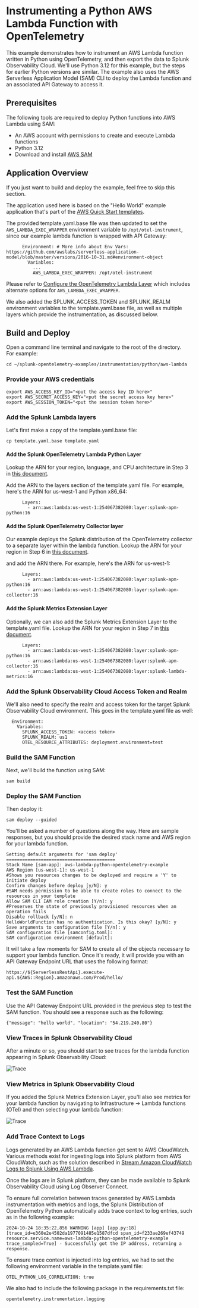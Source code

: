 # Instrumenting a Python AWS Lambda Function with OpenTelemetry

This example demonstrates how to instrument an AWS Lambda function written in
Python using OpenTelemetry, and then export the data to Splunk Observability
Cloud.  We'll use Python 3.12 for this example, but the steps for earlier Python versions
are similar.  The example also uses the AWS Serverless Application Model (SAM)
CLI to deploy the Lambda function and an associated API Gateway to access it.

## Prerequisites

The following tools are required to deploy Python functions into AWS Lambda using SAM:

* An AWS account with permissions to create and execute Lambda functions
* Python 3.12
* Download and install [AWS SAM](https://docs.aws.amazon.com/serverless-application-model/latest/developerguide/install-sam-cli.html)

## Application Overview

If you just want to build and deploy the example, feel free to skip this section.

The application used here is based on the "Hello World" example application that's part of the
[AWS Quick Start templates](https://docs.aws.amazon.com/serverless-application-model/latest/developerguide/using-sam-cli-init.html).

The provided template.yaml.base file was then updated to set the `AWS_LAMBDA_EXEC_WRAPPER` environment
variable to `/opt/otel-instrument`, since our example lambda function is wrapped with API Gateway:

````
      Environment: # More info about Env Vars: https://github.com/awslabs/serverless-application-model/blob/master/versions/2016-10-31.md#environment-object
        Variables:
          ...
          AWS_LAMBDA_EXEC_WRAPPER: /opt/otel-instrument
````

Please refer to [Configure the OpenTelemetry Lambda Layer](https://docs.splunk.com/observability/en/gdi/get-data-in/serverless/aws/otel-lambda-layer/instrumentation/lambda-language-layers.html#configure-the-splunk-opentelemetry-lambda-layer)
which includes alternate options for `AWS_LAMBDA_EXEC_WRAPPER`.

We also added the SPLUNK_ACCESS_TOKEN and SPLUNK_REALM environment variables to the
template.yaml.base file, as well as multiple layers which provide the instrumentation,
as discussed below.

## Build and Deploy

Open a command line terminal and navigate to the root of the directory.  
For example:

````
cd ~/splunk-opentelemetry-examples/instrumentation/python/aws-lambda
````

### Provide your AWS credentials

````
export AWS_ACCESS_KEY_ID="<put the access key ID here>"
export AWS_SECRET_ACCESS_KEY="<put the secret access key here>"
export AWS_SESSION_TOKEN="<put the session token here>"
````

### Add the Splunk Lambda layers

Let's first make a copy of the template.yaml.base file:

````
cp template.yaml.base template.yaml
````

#### Add the Splunk OpenTelemetry Lambda Python Layer

Lookup the ARN for your
region, language, and CPU architecture in Step 3 in [this document](https://docs.splunk.com/observability/en/gdi/get-data-in/serverless/aws/otel-lambda-layer/instrumentation/lambda-language-layers.html#install-the-aws-lambda-layer-for-your-language).

Add the ARN to the layers section of the template.yaml file.  For example, here's the
ARN for us-west-1 and Python x86_64:

````
      Layers:
        - arn:aws:lambda:us-west-1:254067382080:layer:splunk-apm-python:16
````

#### Add the Splunk OpenTelemetry Collector layer

Our example deploys the Splunk distribution of the OpenTelemetry collector
to a separate layer within the lambda function.  Lookup the ARN for your
region in Step 6 in [this document](https://docs.splunk.com/observability/en/gdi/get-data-in/serverless/aws/otel-lambda-layer/instrumentation/lambda-language-layers.html#install-the-aws-lambda-layer-for-your-language).

and add the ARN there.  For example,
here's the ARN for us-west-1:

````
      Layers:
        - arn:aws:lambda:us-west-1:254067382080:layer:splunk-apm-python:16
        - arn:aws:lambda:us-west-1:254067382080:layer:splunk-apm-collector:16
````

#### Add the Splunk Metrics Extension Layer

Optionally, we can also add the Splunk Metrics Extension Layer to the template.yaml file.
Lookup the ARN for your
region in Step 7 in [this document](https://docs.splunk.com/observability/en/gdi/get-data-in/serverless/aws/otel-lambda-layer/instrumentation/lambda-language-layers.html#install-the-aws-lambda-layer-for-your-language).

````
      Layers:
        - arn:aws:lambda:us-west-1:254067382080:layer:splunk-apm-python:16
        - arn:aws:lambda:us-west-1:254067382080:layer:splunk-apm-collector:16
        - arn:aws:lambda:us-west-1:254067382080:layer:splunk-lambda-metrics:16
````

### Add the Splunk Observability Cloud Access Token and Realm

We'll also need to specify the realm and access token for the target
Splunk Observability Cloud environment.  This goes in the template.yaml
file as well:

````
  Environment: 
    Variables:
      SPLUNK_ACCESS_TOKEN: <access token>
      SPLUNK_REALM: us1
      OTEL_RESOURCE_ATTRIBUTES: deployment.environment=test
````

### Build the SAM Function

Next, we'll build the function using SAM:

````
sam build
````
### Deploy the SAM Function

Then deploy it:

````
sam deploy --guided
````

You'll be asked a number of questions along the way.  Here are sample responses,
but you should provide the desired stack name and AWS region for your lambda
function.

````
Setting default arguments for 'sam deploy'
=========================================
Stack Name [sam-app]: aws-lambda-python-opentelemetry-example
AWS Region [us-west-1]: us-west-1
#Shows you resources changes to be deployed and require a 'Y' to initiate deploy
Confirm changes before deploy [y/N]: y
#SAM needs permission to be able to create roles to connect to the resources in your template
Allow SAM CLI IAM role creation [Y/n]: y
#Preserves the state of previously provisioned resources when an operation fails
Disable rollback [y/N]: n
HelloWorldFunction has no authentication. Is this okay? [y/N]: y
Save arguments to configuration file [Y/n]: y
SAM configuration file [samconfig.toml]: 
SAM configuration environment [default]: 
````

It will take a few moments for SAM to create all of the objects necessary to
support your lambda function.  Once it's ready, it will provide you with an API
Gateway Endpoint URL that uses the following format:

````
https://${ServerlessRestApi}.execute-api.${AWS::Region}.amazonaws.com/Prod/hello/
````

### Test the SAM Function

Use the API Gateway Endpoint URL provided in the previous step to test the SAM function.
You should see a response such as the following:

````
{"message": "hello world", "location": "54.219.240.80"}
````

### View Traces in Splunk Observability Cloud

After a minute or so, you should start to see traces for the lambda function
appearing in Splunk Observability Cloud:

![Trace](./images/trace.png)

### View Metrics in Splunk Observability Cloud

If you added the Splunk Metrics Extension Layer, you'll also see metrics for your
lambda function by navigating to Infrastructure -> Lambda functions (OTel) and
then selecting your lambda function:

![Trace](./images/lambda-dashboard.png)

### Add Trace Context to Logs

Logs generated by an AWS Lambda function get sent to AWS CloudWatch.
Various methods exist for ingesting logs into Splunk platform from AWS CloudWatch,
such as the solution described in
[Stream Amazon CloudWatch Logs to Splunk Using AWS Lambda](https://www.splunk.com/en_us/blog/platform/stream-amazon-cloudwatch-logs-to-splunk-using-aws-lambda.html).

Once the logs are in Splunk platform, they can be made available to
Splunk Observability Cloud using Log Observer Connect.

To ensure full correlation between traces generated by AWS Lambda instrumentation with metrics and logs,
the Splunk Distribution of OpenTelemetry Python automatically adds trace context to log entries,
such as in the following example: 

````
2024-10-24 18:35:22,856 WARNING [app] [app.py:18] [trace_id=e360e2e4502da1977091485e1587dfcd span_id=f233ae269ef43749 resource.service.name=aws-lambda-python-opentelemetry-example trace_sampled=True] - Successfully got the IP address, returning a response.
````

To ensure trace context is injected into log entries, we had to set the following
environment variable in the template.yaml file: 

````
OTEL_PYTHON_LOG_CORRELATION: true
````

We also had to include the following package in the requirements.txt file: 

````
opentelemetry.instrumentation.logging
````